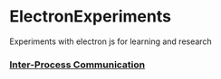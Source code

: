 # ElectronExperiments
Experiments with electron js for learning and research


### [Inter-Process Communication](https://www.electronjs.org/docs/latest/tutorial/ipc)